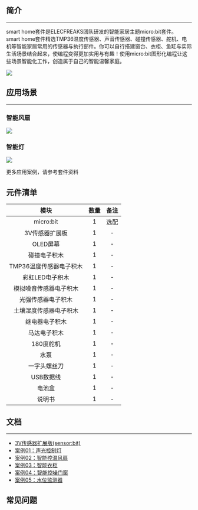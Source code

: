 ## 简介
---
smart home套件是ELECFREAKS团队研发的智能家居主题micro:bit套件。  
smart home套件精选TMP36温度传感器、声音传感器、碰撞传感器、舵机、电机等智能家居常用的传感器与执行部件。你可以自行搭建窗台、衣柜、鱼缸与实际生活场景结合起来，使编程变得更加实用与有趣！使用micro:bit图形化编程让这些场景智能化工作，创造属于自己的智能温馨家庭。

![](https://i.imgur.com/uucCMNM.jpg)

## 应用场景
---
### 智能风扇  
![](https://i.imgur.com/XJbqrkd.jpg)

### 智能灯  
![](https://i.imgur.com/TjI8a2b.jpg)

更多应用案例，请参考套件资料

## 元件清单
模块|数量|备注
:-:|:-:|:-:
micro:bit|1|选配
3V传感器扩展板|1|-
OLED屏幕|1|-
碰撞电子积木|1|-
TMP36温度传感器电子积木|1|-
彩虹LED电子积木|1|-
模拟噪音传感器电子积木|1|-
光强传感器电子积木|1|-
土壤湿度传感器电子积木|1|-
继电器电子积木|1|-
马达电子积木|1|-
180度舵机|1|-
水泵|1|-
一字头螺丝刀|1|-
USB数据线|1|-
电池盒|1|-
说明书|1|-

## 文档
---
- [3V传感器扩展版(sensor:bit)](/Sensor_bit/)
- [案例01：声光控制灯](/smart_home_case_01/)
- [案例02：智能控温风扇](/smart_home_case_02/)  
- [案例03：智能衣柜](/smart_home_case_03/)  
- [案例04：智能控噪门窗](/smart_home_case_04/) 
- [案例05：水位监测器](/smart_home_case_05/) 

## 常见问题
